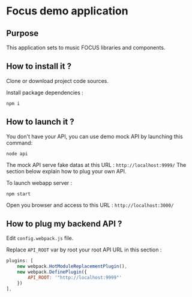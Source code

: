 # Focus demo application

## Purpose

This application sets to music FOCUS libraries and components.

## How to install it ?

Clone or download project code sources.

Install package dependencies :

```shell
npm i
```

## How to launch it ?

You don't have your API, you can use demo mock API by launching this command:
```shell
node api
```

The mock API serve fake datas at this URL : `http://localhost:9999/`
The section below explain how to plug your own API.

To launch webapp server :
```shell
npm start
```

Open you browser and access to this URL : `http://localhost:3000/`

## How to plug my backend API ?

Edit `config.webpack.js` file.

Replace `API_ROOT` var by root your root API URL in this section :

```javascript
plugins: [
    new webpack.HotModuleReplacementPlugin(),
    new webpack.DefinePlugin({
        API_ROOT: '"http://localhost:9999"'
    })
],
```
